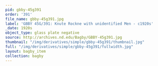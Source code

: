 ```yaml
---
pid: gbby-45g391
order: '391'
file_name: gbby-45g391.jpg
label: 'GBBY 45G/391: Knute Rockne with unidentified Men - c1920s'
_date: 1920s
object_type: glass plate negative
source: http://archives.nd.edu/Bagby/GBBY-45g391.jpg
thumbnail: "/img/derivatives/simple/gbby-45g391/thumbnail.jpg"
full: "/img/derivatives/simple/gbby-45g391/fullwidth.jpg"
layout: bagby_item
collection: bagby
---
```

